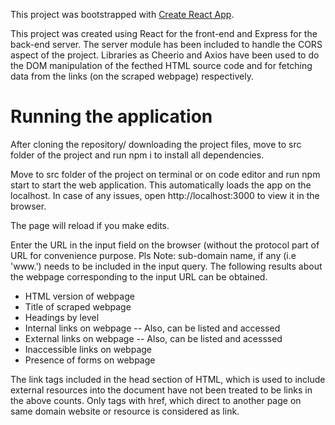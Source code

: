 This project was bootstrapped with [Create React App](https://github.com/facebook/create-react-app).

This project was created using React for the front-end and Express for the back-end server. The server module has been included to handle the CORS aspect of the project. Libraries as Cheerio and Axios have been used to do the DOM manipulation of the fecthed HTML source code and for fetching data from the links (on the scraped webpage) respectively.


# Running the application

After cloning the repository/ downloading the project files, move to src folder of the project and run npm i to install all dependencies. 

Move to src folder of the project on terminal or on code editor and run npm start to start the web application. 
This automatically loads the app on the localhost. In case of any issues, open http://localhost:3000 to view it in the browser.

The page will reload if you make edits.

Enter the URL in the input field on the browser (without the protocol part of URL for convenience purpose. Pls Note: sub-domain name, if any (i.e 'www.') needs to be included in the input query. The following results about the webpage corresponding to the input URL can be obtained.

   * HTML version of webpage
   * Title of scraped webpage
   * Headings by level
   * Internal links on webpage -- Also, can be listed and accessed 
   * External links on webpage -- Also, can be listed and acesssed
   * Inaccessible links on webpage
   * Presence of forms on webpage

The link tags included in the head section of HTML, which is used to include external resources into the document have not been treated to be links in the above counts. Only <a> tags with href, which direct to another page on same domain website or resource is considered as link. 







